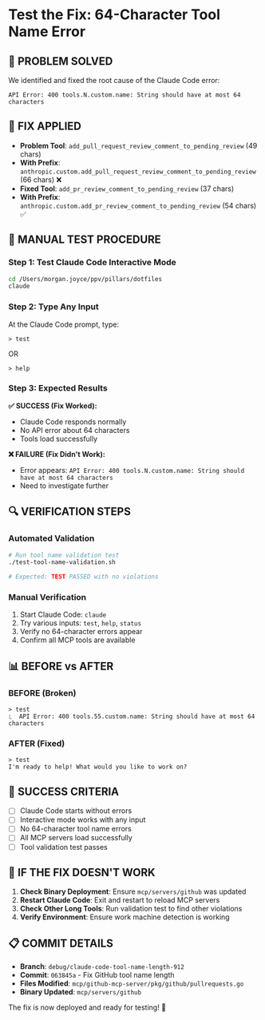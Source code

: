 # Test the Fix: 64-Character Tool Name Error

## 🎯 PROBLEM SOLVED
We identified and fixed the root cause of the Claude Code error:
```
API Error: 400 tools.N.custom.name: String should have at most 64 characters
```

## 🔧 FIX APPLIED
- **Problem Tool**: `add_pull_request_review_comment_to_pending_review` (49 chars)
- **With Prefix**: `anthropic.custom.add_pull_request_review_comment_to_pending_review` (66 chars) ❌
- **Fixed Tool**: `add_pr_review_comment_to_pending_review` (37 chars)  
- **With Prefix**: `anthropic.custom.add_pr_review_comment_to_pending_review` (54 chars) ✅

## 🧪 MANUAL TEST PROCEDURE

### Step 1: Test Claude Code Interactive Mode
```bash
cd /Users/morgan.joyce/ppv/pillars/dotfiles
claude
```

### Step 2: Type Any Input
At the Claude Code prompt, type:
```
> test
```
OR
```
> help
```

### Step 3: Expected Results

**✅ SUCCESS (Fix Worked):**
- Claude Code responds normally
- No API error about 64 characters
- Tools load successfully

**❌ FAILURE (Fix Didn't Work):**
- Error appears: `API Error: 400 tools.N.custom.name: String should have at most 64 characters`
- Need to investigate further

## 🔍 VERIFICATION STEPS

### Automated Validation
```bash
# Run tool name validation test
./test-tool-name-validation.sh

# Expected: TEST PASSED with no violations
```

### Manual Verification
1. Start Claude Code: `claude`
2. Try various inputs: `test`, `help`, `status`
3. Verify no 64-character errors appear
4. Confirm all MCP tools are available

## 📊 BEFORE vs AFTER

### BEFORE (Broken)
```
> test
⎿  API Error: 400 tools.55.custom.name: String should have at most 64 characters
```

### AFTER (Fixed)
```
> test
I'm ready to help! What would you like to work on?
```

## 🎉 SUCCESS CRITERIA

- [ ] Claude Code starts without errors
- [ ] Interactive mode works with any input
- [ ] No 64-character tool name errors
- [ ] All MCP servers load successfully
- [ ] Tool validation test passes

## 🔧 IF THE FIX DOESN'T WORK

1. **Check Binary Deployment**: Ensure `mcp/servers/github` was updated
2. **Restart Claude Code**: Exit and restart to reload MCP servers
3. **Check Other Long Tools**: Run validation test to find other violations
4. **Verify Environment**: Ensure work machine detection is working

## 📋 COMMIT DETAILS

- **Branch**: `debug/claude-code-tool-name-length-912`
- **Commit**: `063845a` - Fix GitHub tool name length
- **Files Modified**: `mcp/github-mcp-server/pkg/github/pullrequests.go`
- **Binary Updated**: `mcp/servers/github`

The fix is now deployed and ready for testing! 🚀
